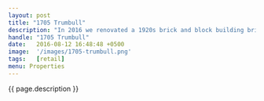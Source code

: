```yaml
---
layout: post
title: "1705 Trumbull"
description: "In 2016 we renovated a 1920s brick and block building bringing two retail units to the sidewalk, a walk-up retail unit to the second floor and a residential cedar deck to the rooftop."
handle: "1705 Trumbull"
date:   2016-08-12 16:48:48 +0500
image:  '/images/1705-trumbull.png'
tags:   [retail]
menu: Properties
---
```

{{ page.description }}
